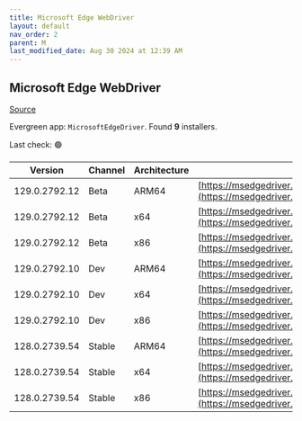 ```yaml
---
title: Microsoft Edge WebDriver
layout: default
nav_order: 2
parent: M
last_modified_date: Aug 30 2024 at 12:39 AM
---
```


## Microsoft Edge WebDriver

[Source](https://www.microsoft.com/edge)

Evergreen app: `MicrosoftEdgeDriver`. Found **9** installers.

Last check: 🟢

| Version       | Channel | Architecture | URI                                                                                                                                            |
| ------------- | ------- | ------------ | ---------------------------------------------------------------------------------------------------------------------------------------------- |
| 129.0.2792.12 | Beta    | ARM64        | [https://msedgedriver.azureedge.net/129.0.2792.12/edgedriver_arm64.zip](https://msedgedriver.azureedge.net/129.0.2792.12/edgedriver_arm64.zip) |
| 129.0.2792.12 | Beta    | x64          | [https://msedgedriver.azureedge.net/129.0.2792.12/edgedriver_win64.zip](https://msedgedriver.azureedge.net/129.0.2792.12/edgedriver_win64.zip) |
| 129.0.2792.12 | Beta    | x86          | [https://msedgedriver.azureedge.net/129.0.2792.12/edgedriver_win32.zip](https://msedgedriver.azureedge.net/129.0.2792.12/edgedriver_win32.zip) |
| 129.0.2792.10 | Dev     | ARM64        | [https://msedgedriver.azureedge.net/129.0.2792.10/edgedriver_arm64.zip](https://msedgedriver.azureedge.net/129.0.2792.10/edgedriver_arm64.zip) |
| 129.0.2792.10 | Dev     | x64          | [https://msedgedriver.azureedge.net/129.0.2792.10/edgedriver_win64.zip](https://msedgedriver.azureedge.net/129.0.2792.10/edgedriver_win64.zip) |
| 129.0.2792.10 | Dev     | x86          | [https://msedgedriver.azureedge.net/129.0.2792.10/edgedriver_win32.zip](https://msedgedriver.azureedge.net/129.0.2792.10/edgedriver_win32.zip) |
| 128.0.2739.54 | Stable  | ARM64        | [https://msedgedriver.azureedge.net/128.0.2739.54/edgedriver_arm64.zip](https://msedgedriver.azureedge.net/128.0.2739.54/edgedriver_arm64.zip) |
| 128.0.2739.54 | Stable  | x64          | [https://msedgedriver.azureedge.net/128.0.2739.54/edgedriver_win64.zip](https://msedgedriver.azureedge.net/128.0.2739.54/edgedriver_win64.zip) |
| 128.0.2739.54 | Stable  | x86          | [https://msedgedriver.azureedge.net/128.0.2739.54/edgedriver_win32.zip](https://msedgedriver.azureedge.net/128.0.2739.54/edgedriver_win32.zip) |

